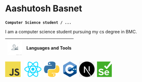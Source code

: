 # Aashutosh Basnet

**`Computer Science student / ... `**


I am a computer science student pursuing my cs degree in BMC.

| <img src="./logos/skills.jpg" height="50" > | Languages and Tools |
|---|---|




<p float="left">
  <img src="./logos/JavaScript.png" height="50" /> &nbsp;
  <img src="./logos/react.png" height="50"  />&nbsp;
  <img src="./logos/python.png" height="50" /> &nbsp;
  <img src="./logos/cpp.png" height="50" />&nbsp;
  <img src="./logos/nextjslogo.png" height="50" />&nbsp;
  <img src="./logos/selenium.png" height="50" />&nbsp;
</p>


